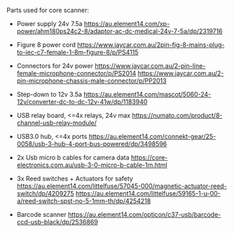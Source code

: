 Parts used for core scanner:

- Power supply 24v 7.5a 
https://au.element14.com/xp-power/ahm180ps24c2-8/adaptor-ac-dc-medical-24v-7-5a/dp/2319716
- Figure 8 power cord
https://www.jaycar.com.au/2pin-fig-8-mains-plug-to-iec-c7-female-1-8m-figure-8/p/PS4115
- Connectors for 24v power
https://www.jaycar.com.au/2-pin-line-female-microphone-connector/p/PS2014
https://www.jaycar.com.au/2-pin-microphone-chassis-male-connector/p/PP2013

- Step-down to 12v 3.5a
https://au.element14.com/mascot/5060-24-12v/converter-dc-to-dc-12v-41w/dp/1183940

- USB relay board, <=4x relays, 24v max
https://numato.com/product/8-channel-usb-relay-module/ 
- USB3.0 hub, <=4x ports
https://au.element14.com/connekt-gear/25-0058/usb-3-hub-4-port-bus-powered/dp/3498596
- 2x Usb micro b cables for camera data
https://core-electronics.com.au/usb-3-0-micro-b-cable-1m.html

- 3x Reed switches + Actuators for safety
https://au.element14.com/littelfuse/57045-000/magnetic-actuator-reed-switch/dp/4209275
https://au.element14.com/littelfuse/59165-1-u-00-a/reed-switch-spst-no-5-1mm-th/dp/4254218

- Barcode scanner
https://au.element14.com/opticon/c37-usb/barcode-ccd-usb-black/dp/2536869

